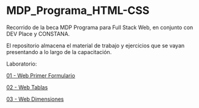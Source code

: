 # MDP_Programa_HTML-CSS
Recorrido de la beca MDP Programa para Full Stack Web, en conjunto con DEV Place y CONSTANA.

El repositorio almacena el material de trabajo y ejercicios que se vayan presentando a lo largo de la capacitación.

Laboratorio:

<a href="https://danielherrer.github.io/MDP_Programa_HTML-CSS/01_web_primerFormulario/index.html">01 - Web Primer Formulario</a>

<a href="https://danielherrer.github.io/MDP_Programa_HTML-CSS/02_web_BlogTablas/index.html">02 - Web Tablas</a>

<a href="https://danielherrer.github.io/MDP_Programa_HTML-CSS/03_web_dimensionesSimples/index.html">03 - Web Dimensiones</a>
